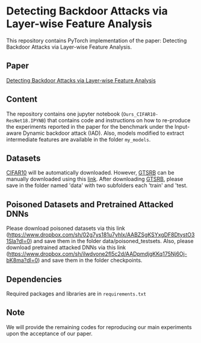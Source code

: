 # Detecting Backdoor Attacks via Layer-wise Feature Analysis
This repository contains PyTorch implementation of the paper: Detecting Backdoor Attacks via Layer-wise Feature Analysis.

## Paper 
[Detecting Backdoor Attacks via Layer-wise Feature Analysis]()

## Content
The repository contains one jupyter notebook (`Ours_CIFAR10-ResNet18.IPYNB`) that contains code and instructions on how to re-produce the experiments reported in the paper for the benchmark under the Input-aware Dynamic backdoor attack (IAD). 
Also, models modified to extract intermediate features are available in the folder `my_models`.


## Datasets
[CIFAR10](https://www.cs.toronto.edu/~kriz/cifar.html) will be automatically downloaded.
However, [GTSRB](https://ieeexplore.ieee.org/document/6033395/) can be manually downloaded using this [link](https://www.kaggle.com/datasets/meowmeowmeowmeowmeow/gtsrb-german-traffic-sign/). 
After downloading [GTSRB](https://ieeexplore.ieee.org/document/6033395/), please save in the folder named 'data' with two subfolders each 'train' and 'test.


## Poisoned Datasets and Pretrained Attacked DNNs
Please download poisoned datasets via this link (https://www.dropbox.com/sh/02g7ys181u7yhlx/AABZSgKSYxgDF8DtystO31Sla?dl=0) and save them in the folder data/poisoned_testsets.
Also, please download pretrained attacked DNNs via this link (https://www.dropbox.com/sh/ilwdvone2fl5c2d/AADpmdjgKKq175Nj6Oj-bK8ma?dl=0) and save them in the folder checkpoints.
## Dependencies

Required packages and libraries are in `requirements.txt`


## Note
We will provide the remaining codes for reproducing our main experiments upon the acceptance of our paper.

